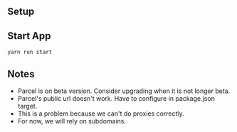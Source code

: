 ## Setup

## Start App
`yarn run start`

## Notes
- Parcel is on beta version. Consider upgrading when it is not longer beta.
- Parcel's public url doesn't work. Have to configure in package.json target.
- This is a problem because we can't do proxies correctly.
- For now, we will rely on subdomains.